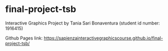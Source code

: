 # final-project-tsb
Interactive Graphics Project by Tania Sari Bonaventura (student id number: 1916415)

Github Pages link: https://sapienzainteractivegraphicscourse.github.io/final-project-tsb/
